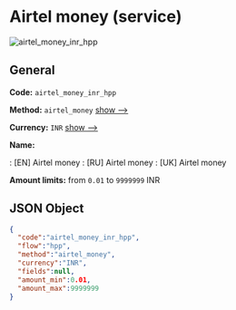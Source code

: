 
# Airtel money (service) 
![airtel_money_inr_hpp](https://static.openfintech.io/payment_methods/airtel_money_inr_hpp/logo.svg?w=400&c=v0.59.26#w200)  

## General 
 
**Code:** `airtel_money_inr_hpp` 
 
**Method:** `airtel_money` 
 [show -->](/payment-methods/airtel_money/) 
 
**Currency:** `INR` [show -->](/currencies/INR/) 
 
**Name:** 
 
:	[EN] Airtel money 
:	[RU] Airtel money 
:	[UK] Airtel money 
 
**Amount limits:** from `0.01` to `9999999` INR 

## JSON Object 

```json
{
  "code":"airtel_money_inr_hpp",
  "flow":"hpp",
  "method":"airtel_money",
  "currency":"INR",
  "fields":null,
  "amount_min":0.01,
  "amount_max":9999999
}
```  
